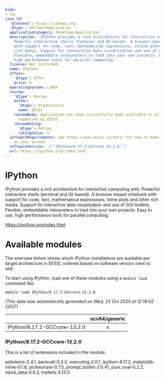 ```yaml
---
hide:
- toc
json_ld:
  '@context': https://schema.org
  '@type': SoftwareApplication
  applicationCategory: DeveloperApplication
  description: 'IPython provides a rich architecture for interactive computing with:
    Powerful interactive shells (terminal and Qt-based). A browser-based notebook
    with support for code, text, mathematical expressions, inline plots and other
    rich media. Support for interactive data visualization and use of GUI toolkits.
    Flexible, embeddable interpreters to load into your own projects. Easy to use,
    high performance tools for parallel computing.'
  license: Not confirmed
  name: IPython
  offers:
    '@type': Offer
    price: 0
  operatingSystem: LINUX
  review:
    '@type': Review
    author:
      '@type': Organization
      name: EESSI
    reviewBody: Application has been successfully made available on all architectures
      supported by EESSI
    reviewRating:
      '@type': Rating
      ratingValue: 5
  softwareRequirements: See https://www.eessi.io/docs/ for how to make EESSI available
    on your system
  softwareVersion: '[''IPython/8.17.2-GCCcore-13.2.0'']'
  url: https://ipython.org/index.html
---
```


IPython
=======


IPython provides a rich architecture for interactive computing with: Powerful interactive shells (terminal and Qt-based). A browser-based notebook with support for code, text, mathematical expressions, inline plots and other rich media. Support for interactive data visualization and use of GUI toolkits. Flexible, embeddable interpreters to load into your own projects. Easy to use, high performance tools for parallel computing.

https://ipython.org/index.html
# Available modules


The overview below shows which IPython installations are available per target architecture in EESSI, ordered based on software version (new to old).

To start using IPython, load one of these modules using a `module load` command like:

```shell
module load IPython/8.17.2-GCCcore-13.2.0
```

*(This data was automatically generated on Wed, 22 Oct 2025 at 12:19:02 CEST)*

| |scv64/generic|
| :---: | :---: |
|IPython/8.17.2-GCCcore-13.2.0|x|


### IPython/8.17.2-GCCcore-13.2.0

This is a list of extensions included in the module:

asttokens-2.4.1, backcall-0.2.0, executing-2.0.1, ipython-8.17.2, matplotlib-inline-0.1.6, pickleshare-0.7.5, prompt_toolkit-3.0.41, pure_eval-0.2.2, stack_data-0.6.3, traitlets-5.13.0